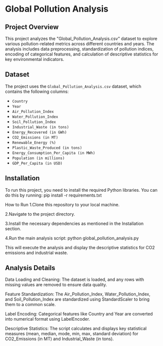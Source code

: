 # Global Pollution Analysis

## Project Overview

This project analyzes the "Global_Pollution_Analysis.csv" dataset to explore various pollution-related metrics across different countries and years. The analysis includes data preprocessing, standardization of pollution indices, encoding of categorical features, and calculation of descriptive statistics for key environmental indicators.

## Dataset

The project uses the `Global_Pollution_Analysis.csv` dataset, which contains the following columns:
* `Country`
* `Year`
* `Air_Pollution_Index`
* `Water_Pollution_Index`
* `Soil_Pollution_Index`
* `Industrial_Waste (in tons)`
* `Energy_Recovered (in GWh)`
* `CO2_Emissions (in MT)`
* `Renewable_Energy (%)`
* `Plastic_Waste_Produced (in tons)`
* `Energy_Consumption_Per_Capita (in MWh)`
* `Population (in millions)`
* `GDP_Per_Capita (in USD)`

## Installation

To run this project, you need to install the required Python libraries. You can do this by running:
pip install -r requirements.txt

How to Run
1.Clone this repository to your local machine.

2.Navigate to the project directory.

3.Install the necessary dependencies as mentioned in the Installation section.

4.Run the main analysis script:
python global_pollution_analysis.py

This will execute the analysis and display the descriptive statistics for CO2 emissions and industrial waste.

## Analysis Details
Data Loading and Cleaning: The dataset is loaded, and any rows with missing values are removed to ensure data quality.

Feature Standardization: The Air_Pollution_Index, Water_Pollution_Index, and Soil_Pollution_Index are standardized using StandardScaler to bring them to a common scale.

Label Encoding: Categorical features like Country and Year are converted into numerical format using LabelEncoder.

Descriptive Statistics: The script calculates and displays key statistical measures (mean, median, mode, min, max, standard deviation) for CO2_Emissions (in MT) and Industrial_Waste (in tons).
